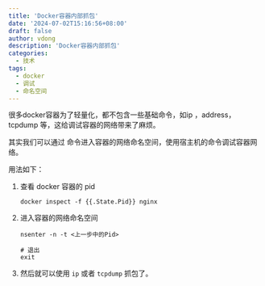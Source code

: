 ```yaml
---
title: 'Docker容器内部抓包'
date: '2024-07-02T15:16:56+08:00'
draft: false
author: vdong
description: 'Docker容器内部抓包'
categories:
  - 技术
tags:
  - docker
  - 调试
  - 命名空间
---
```








很多docker容器为了轻量化，都不包含一些基础命令，如ip ，address，tcpdump 等，这给调试容器的网络带来了麻烦。

其实我们可以通过 命令进入容器的网络命名空间，使用宿主机的命令调试容器网络。

用法如下：

1. 查看 docker 容器的 pid

   ```shell
   docker inspect -f {{.State.Pid}} nginx
   ```

2. 进入容器的网络命名空间

   ```shell
   nsenter -n -t <上一步中的Pid>
   
   # 退出
   exit
   ```

3. 然后就可以使用 `ip` 或者 `tcpdump` 抓包了。